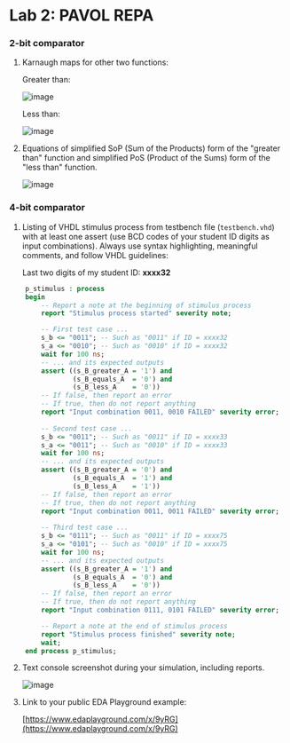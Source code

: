 # Lab 2: PAVOL REPA

### 2-bit comparator

1. Karnaugh maps for other two functions:

   Greater than:

   ![image](https://user-images.githubusercontent.com/99768688/156070152-79733bed-ec43-4e8a-aeee-4de99037f3ba.png)

   Less than:

   ![image](https://user-images.githubusercontent.com/99768688/156069899-7bd007bc-0860-4773-9f91-67107e6822ae.png)

2. Equations of simplified SoP (Sum of the Products) form of the "greater than" function and simplified PoS (Product of the Sums) form of the "less than" function.

   ![image](https://user-images.githubusercontent.com/99768688/156071646-3b2cf2e1-254f-4fa5-a05b-c271cfd81b42.png)

### 4-bit comparator

1. Listing of VHDL stimulus process from testbench file (`testbench.vhd`) with at least one assert (use BCD codes of your student ID digits as input combinations). Always use syntax highlighting, meaningful comments, and follow VHDL guidelines:

   Last two digits of my student ID: **xxxx32**

```vhdl
    p_stimulus : process
    begin
        -- Report a note at the beginning of stimulus process
        report "Stimulus process started" severity note;

        -- First test case ...
        s_b <= "0011"; -- Such as "0011" if ID = xxxx32
        s_a <= "0010"; -- Such as "0010" if ID = xxxx32
        wait for 100 ns;
        -- ... and its expected outputs
        assert ((s_B_greater_A = '1') and
                (s_B_equals_A  = '0') and
                (s_B_less_A    = '0'))
        -- If false, then report an error
        -- If true, then do not report anything
        report "Input combination 0011, 0010 FAILED" severity error;
        
        -- Second test case ...
        s_b <= "0011"; -- Such as "0011" if ID = xxxx33
        s_a <= "0011"; -- Such as "0010" if ID = xxxx33
        wait for 100 ns;
        -- ... and its expected outputs
        assert ((s_B_greater_A = '0') and
                (s_B_equals_A  = '1') and
                (s_B_less_A    = '1'))
        -- If false, then report an error
        -- If true, then do not report anything
        report "Input combination 0011, 0011 FAILED" severity error;
        
        -- Third test case ...
        s_b <= "0111"; -- Such as "0011" if ID = xxxx75
        s_a <= "0101"; -- Such as "0010" if ID = xxxx75
        wait for 100 ns;
        -- ... and its expected outputs
        assert ((s_B_greater_A = '1') and
                (s_B_equals_A  = '0') and
                (s_B_less_A    = '0'))
        -- If false, then report an error
        -- If true, then do not report anything
        report "Input combination 0111, 0101 FAILED" severity error;

        -- Report a note at the end of stimulus process
        report "Stimulus process finished" severity note;
        wait;
    end process p_stimulus;
```

2. Text console screenshot during your simulation, including reports.

   ![image](https://user-images.githubusercontent.com/99768688/155883460-83bae385-7308-41ad-85ea-88c70ca1f0bf.png)

3. Link to your public EDA Playground example:

   [https://www.edaplayground.com/x/9yRG](https://www.edaplayground.com/x/9yRG)
